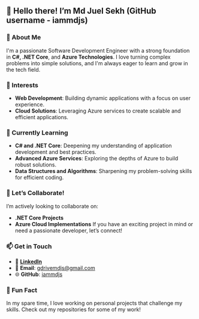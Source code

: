 ## 👋 Hello there! I’m Md Juel Sekh (GitHub username - iammdjs)

### 🌟 About Me
I'm a passionate Software Development Engineer with a strong foundation in **C#, .NET Core**, and **Azure Technologies**. I love turning complex problems into simple solutions, and I'm always eager to learn and grow in the tech field.

### 👀 Interests
- **Web Development**: Building dynamic applications with a focus on user experience.
- **Cloud Solutions**: Leveraging Azure services to create scalable and efficient applications.

### 🌱 Currently Learning
- **C# and .NET Core**: Deepening my understanding of application development and best practices.
- **Advanced Azure Services**: Exploring the depths of Azure to build robust solutions.
- **Data Structures and Algorithms**: Sharpening my problem-solving skills for efficient coding.

### 💞 Let’s Collaborate!
I’m actively looking to collaborate on:
- **.NET Core Projects**
- **Azure Cloud Implementations**
If you have an exciting project in mind or need a passionate developer, let’s connect!

### 📫 Get in Touch
- 🔗 **[LinkedIn](https://www.linkedin.com/in/iammdjs)**
- 📧 **Email**: gdrivemdjs@gmail.com
- 🌐 **GitHub**: [iammdjs](https://github.com/iammdjs)

### 🚀 Fun Fact
In my spare time, I love working on personal projects that challenge my skills. Check out my repositories for some of my work!


<!---
iammdjs/iammdjs is a ✨ special ✨ repository because its `README.md` (this file) appears on your GitHub profile.
You can click the Preview link to take a look at your changes.
--->
